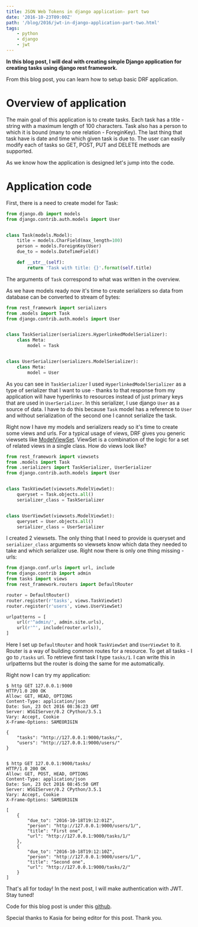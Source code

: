 ```yaml
---
title: JSON Web Tokens in django application- part two
date: '2016-10-23T09:00Z'
path: '/blog/2016/jwt-in-django-application-part-two.html'
tags: 
    - python
    - django
    - jwt
---
```


**In this blog post, I will deal with creating simple Django application
for creating tasks using django rest framework.**

From this blog post, you can learn how to setup basic DRF application.

Overview of application
=======================

The main goal of this application is to create tasks. Each task has a
title - string with a maximum length of 100 characters. Task also has a
person to which it is bound (many to one relation - ForeginKey). The
last thing that task have is date and time which given task is due to.
The user can easily modify each of tasks so GET, POST, PUT and DELETE
methods are supported.

As we know how the application is designed let's jump into the code.

Application code
================

First, there is a need to create model for Task:

```python
from django.db import models
from django.contrib.auth.models import User


class Task(models.Model):
    title = models.CharField(max_length=100)
    person = models.ForeignKey(User)
    due_to = models.DateTimeField()

    def __str__(self):
        return 'Task with title: {}'.format(self.title)
```

The arguments of `Task` correspond to what was written in the overview.

As we have models ready now it's time to create serializers so data from
database can be converted to stream of bytes:

```python
from rest_framework import serializers
from .models import Task
from django.contrib.auth.models import User


class TaskSerializer(serializers.HyperlinkedModelSerializer):
    class Meta:
        model = Task


class UserSerializer(serializers.ModelSerializer):
    class Meta:
        model = User
```

As you can see in `TaskSerializer` I used `HyperlinkedModelSerializer`
as a type of serializer that I want to use - thanks to that response
from my application will have hyperlinks to resources instead of just
primary keys that are used in `UserSerializer`. In this serializer, I
use django `User` as a source of data. I have to do this because `Task`
model has a reference to `User` and without serialization of the second
one I cannot serialize the task.

Right now I have my models and serializers ready so it's time to create
some views and urls. For a typical usage of views, DRF gives you generic
viewsets like
[ModelViewSet](http://www.django-rest-framework.org/api-guide/viewsets/#modelviewset).
ViewSet is a combination of the logic for a set of related views in a
single class. How do views look like?

```python
from rest_framework import viewsets
from .models import Task
from .serializers import TaskSerializer, UserSerializer
from django.contrib.auth.models import User


class TaskViewSet(viewsets.ModelViewSet):
    queryset = Task.objects.all()
    serializer_class = TaskSerializer


class UserViewSet(viewsets.ModelViewSet):
    queryset = User.objects.all()
    serializer_class = UserSerializer
```

I created 2 viewsets. The only thing that I need to provide is queryset
and `serializer_class` arguments so viewsets know which data they needed
to take and which serializer use. Right now there is only one thing
missing - urls:

```python
from django.conf.urls import url, include
from django.contrib import admin
from tasks import views
from rest_framework.routers import DefaultRouter

router = DefaultRouter()
router.register(r'tasks', views.TaskViewSet)
router.register(r'users', views.UserViewSet)

urlpatterns = [
    url(r'^admin/', admin.site.urls),
    url(r'^', include(router.urls)),
]
```

Here I set up `DefaultRouter` and hook `TaskViewSet` and `UserViewSet`
to it. Router is a way of building common routes for a resource. To get
all tasks - I go to `/tasks` uri. To retrieve first task I type
`tasks/1`. I can write this in urlpatterns but the router is doing the
same for me automatically.

Right now I can try my application:

```shell
$ http GET 127.0.0.1:9000
HTTP/1.0 200 OK
Allow: GET, HEAD, OPTIONS
Content-Type: application/json
Date: Sun, 23 Oct 2016 08:36:23 GMT
Server: WSGIServer/0.2 CPython/3.5.1
Vary: Accept, Cookie
X-Frame-Options: SAMEORIGIN

{
    "tasks": "http://127.0.0.1:9000/tasks/",
    "users": "http://127.0.0.1:9000/users/"
}


$ http GET 127.0.0.1:9000/tasks/
HTTP/1.0 200 OK
Allow: GET, POST, HEAD, OPTIONS
Content-Type: application/json
Date: Sun, 23 Oct 2016 08:45:50 GMT
Server: WSGIServer/0.2 CPython/3.5.1
Vary: Accept, Cookie
X-Frame-Options: SAMEORIGIN

[
    {
        "due_to": "2016-10-18T19:12:01Z",
        "person": "http://127.0.0.1:9000/users/1/",
        "title": "First one",
        "url": "http://127.0.0.1:9000/tasks/1/"
    },
    {
        "due_to": "2016-10-18T19:12:10Z",
        "person": "http://127.0.0.1:9000/users/1/",
        "title": "Second one",
        "url": "http://127.0.0.1:9000/tasks/2/"
    }
]
```

That's all for today! In the next post, I will make authentication with
JWT. Stay tuned!

Code for this blog post is under this
[github](https://github.com/krzysztofzuraw/personal-blog-projects/tree/master/blog_jwt).

Special thanks to Kasia for being editor for this post. Thank you.
